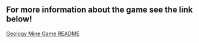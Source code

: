 For more information about the game see the link below!
-------------------------------------------------------

[Geology Mine Game README](README.html)

